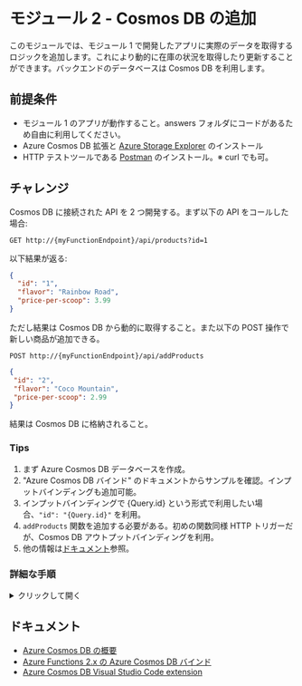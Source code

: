 # モジュール 2 - Cosmos DB の追加

このモジュールでは、モジュール 1 で開発したアプリに実際のデータを取得するロジックを追加します。これにより動的に在庫の状況を取得したり更新することができます。バックエンドのデータベースは Cosmos DB を利用します。

## 前提条件

* モジュール 1 のアプリが動作すること。answers フォルダにコードがあるため自由に利用してください。
* Azure Cosmos DB 拡張と [Azure Storage Explorer](https://azure.microsoft.com/ja-jp/features/storage-explorer/) のインストール
* HTTP テストツールである [Postman](https://www.getpostman.com/apps) のインストール。※ curl でも可。

## チャレンジ

Cosmos DB に接続された API を 2 つ開発する。まず以下の API をコールした場合:

```
GET http://{myFunctionEndpoint}/api/products?id=1
```

以下結果が返る:

```json
{
  "id": "1",
  "flavor": "Rainbow Road",
  "price-per-scoop": 3.99
}
```

ただし結果は Cosmos DB から動的に取得すること。また以下の POST 操作で新しい商品が追加できる。

```
POST http://{myFunctionEndpoint}/api/addProducts
```

```json
{
 "id": "2",
 "flavor": "Coco Mountain",
 "price-per-scoop": 2.99
}
```

結果は Cosmos DB に格納されること。

### Tips

1. まず Azure Cosmos DB データベースを作成。
1. "Azure Cosmos DB バインド" のドキュメントからサンプルを確認。インプットバインディングも追加可能。
1. インプットバインディングで {Query.id} という形式で利用したい場合、`"id": "{Query.id}"` を利用。
1. `addProducts` 関数を追加する必要がある。初めの関数同様 HTTP トリガーだが、Cosmos DB アウトプットバインディングを利用。
1. 他の情報は[ドキュメント](#ドキュメント)参照。

### 詳細な手順

<details><summary>クリックして開く</summary><p>

1. Azure ポータルを開いて、Azure Cosmos DB リソースを追加。**SQL API を選択。VNET は使わない**.
    * 必須ではないが、モジュール 1 で作成した関数アプリと同じリソースグループに追加することを推奨。
1. Cosmos DB 作成完了後、**キー** セクションよりプライマリ接続文字列を確認して保存しておく。作成に時間がかかる事もあるので、次のステップに進んで後から確認してもよい。

    以下 VS Code での作業

1. モジュール 1 で作成したプロジェクトを開く。
1. products/index.js を Cosmos DB バインディングからデータをとれるように変更。

    ```javascript
    module.exports = async function (context, req, product) {
        context.log('JavaScript HTTP trigger function processed a request.');
    
        if (req.query.id && product) {
            context.res = {
                status: 200,
                body: product
            }
        }
        else {
            context.res = {
                status: 400,
                body: "Please pass in a valid \"id\" query parameter"
            }
        }
    };
    ```

    引数に Cosmos DB から取得する product を追加。product はバインディングの機能を利用して呼ばれたタイミングで動的に生成される。

1. 上記コードの product をバインディングから取得できるように `function.json` のコードを変更:
    ```json
    {
      "disabled": false,
      "bindings": [
        {
          "authLevel": "anonymous",
          "type": "httpTrigger",
          "direction": "in",
          "name": "req",
          "methods": [
            "get"
          ]
        },
        {
          "type": "http",
          "direction": "out",
          "name": "res"
        },
        {
          "type": "CosmosDB",
          "name": "product",
          "databaseName": "icecream",
          "collectionName": "products",
          "connectionStringSetting": "CosmosDBConnectionString",
          "direction": "in",
          "Id": "{Query.id}"
        }
      ]
    }
    ```  

    新しく `CosmosDB` バインディングを追加。プロパティの名前として `product` を指定していて、これが引数の変数名と一致する。Cosmos DB への接続はデータベース名 (`icecream`)、コレクション名 (`products`)、接続文字列の指定で行い、`direction` が `in` であることからデータを取得するクエリを作成する。

    `Id` プロパティで指定されている `{Query.id}` は、トリガーである Http 要求のクエリーまたは Body に含まれる値を取得する構文で、ことにより「Cosmos DB コレクションより Id と同じ `id` を持つドキュメントを取得する」という意味になる。このようにバイディングはデータベースに対するクエリをすべて担うことができ、関数で取得後のデータを受け取れるためコーディングが非常にシンプルになる。

    現時点ではコレクションやデータは無いためこの関数を実行することはできない。

1. 次に商品を追加する API を開発。VS Code の Azure Functions 拡張メニューより「稲妻アイコン」をクリックして新規関数を追加。
1. 現在のフォルダを選択して、`HTTP trigger` を選択。
1. 名前は `addProducts`、承認レベルを `anonymous` にして作成。
1. 新しく追加された `addProducts` フォルダの `index.js` を以下のコードに変更:

    ```javascript
    module.exports = async function (context, req) {
        context.log('Add product processed a request.');
    
        context.bindings.product = req.body;
    };
    ```

    コードの量は非常に少ないが、これは　HTTP 要求のボディを、設定するバインディングに渡すだけで、裏では Cosmos DB のドキュメントが作成されるようにできるため。

1. 次にバインディングを作成するため、同じフォルダの `function.json` を以下のコードに変更:

    ```json
    {
      "disabled": false,
      "bindings": [
        {
          "authLevel": "anonymous",
          "type": "httpTrigger",
          "direction": "in",
          "name": "req",
          "methods": [
            "post"
          ]
        },
        {
          "type": "http",
          "direction": "out",
          "name": "res"
        },
        {
          "name": "product",
          "type": "CosmosDB",
          "databaseName": "icecream",
          "collectionName": "products",
          "createIfNotExists": true,
          "connectionStringSetting": "CosmosDBConnectionString",
          "direction": "out"
        }
      ]
    }
    ```

    インプットバインディングと同様に、データベース名、コレクション名、接続文字列があり、名前も `product` と設定。この名前が先ほどのコードの `context.bindings.product` と一致する。今回 `direction` は out のため、受け取ったデータを書き込む処理を実施。その際、`createIfNotExists` プロパティにより同じデータが存在した場合の挙動を制御している。

    尚、接続文字列として `CosmosDBConnectionString` という文字列を何度か利用しているが、この値は `local.settings.json` ファイルより環境変数として取得できる仕組みとなっている。

1. 接続文字列を環境変数として渡せるよう `local.settings.json` ファイルを編集。現在は以下のようになっている:

    ```json
    {
      "IsEncrypted": false,
      "Values": {
        "AzureWebJobsStorage": "",
        "FUNCTIONS_WORKER_RUNTIME": "node"
      }
    }
    ```

    開発した関数が動作するためには、`AzureWebJobsStorage` と `CosmosDBConnectionString` の設定が必要。`AzureWebJobsStorage` は関数実行時にステートの保存をしたり、Cosmos DB のような外部サービスをバインディングとして利用する際に必要。`CosmosDBConnectionString` は Cosmos DB に対する接続文字列を格納。

1. Azure ポータルを開き、モジュール 1 で作成した関数があるリソースグループを開く。「ストレージ アカウント」が作成されているのでクリックし、**アクセスキー** メニューより key 1 の接続文字列をコピー。`local.settings.json` ファイルの `AzureWebJobsStorage` に値を張り付け。
1. `Values` に `CosmosDBConnectionString` を追加。最初の手順で取得した Cosmos DB の接続文字列を張り付け。
1. 現時点で `local.settings.json` ファイルは以下のようになっている:
    
    ```json
    {
        "IsEncrypted": false,
        "Values": {
          "AzureWebJobsStorage": "DefaultEndpointsProtocol=https;AccountName=amazing-lab;AccountKey=ShhhThisIsASecret;EndpointSuffix=core.windows.net",
          "CosmosDBConnectionString": "AccountEndpoint=https://awesome-function-lab.documents.azure.com:443/;AccountKey=Thisisasecret;",
          "FUNCTIONS_WORKER_RUNTIME": "node"
        }
      }
      
    ```

1. **デバッグ** メニューより **デバッグの開始** をクリック。
    > 初回実行時には HTTP とタイマートリガー以外のバインディング以外は拡張機能がインストールされる。最新の VSCode であれば自動でインストールが完了するが、問題があった場合はプロジェクトのルートフォルダで、手動で `func extensions install` を実行してインストールすることも可能。

    ランタイム実行時には以下のようなアドレスが表示される:

    > Http Functions:
    > addProducts: http://localhost:7071/api/addProducts
    > products: http://localhost:7071/api/products

1. Postman を開き、新しい商品を登録。  
    1. `POST` 要求を `http://localhost:7071/api/addProducts` に対して追加。
    1. **Body** で **raw** を選択し、タイプとして **JSON (application/json)** を選択。
    1. 以下の JSON を追加:

    ```json
    {
         "id": "2",
         "flavor": "Coco Mountain",
         "price-per-scoop": 2.99
    }
    ```  

    ![](media/postman.png)  

1. 要求を送信して、ステータスコード 200 が返ることを確認。Cosmos DB Visual Studio 拡張か Azure ポータルから Cosmos DB のデータを表示。データベース、コレクションおよび商品が 1 つ追加されていることを確認。
1. 別の商品を追加。
    ```json
    {
         "id": "1",
         "flavor": "Rainbow Road",
         "price-per-scoop": 3.99
    }
    ```

    Cosmos DB にも新しいドキュメントが追加されていることを確認。

1. Postman で両方の商品をクエリ
    1. `GET` 要求を `http://localhost:7071/api/products?id=2` と `http://localhost:7071/api/products?id=1` に送信
    1. 以下のようなドキュメントが Cosmos DB から返ることを確認。(Cosmos DB が追加している独自プロパティも返る)
    
    ```json
    {
        "id": "2",
        "_rid": "Z7l8ALN6PzQBAAAAAAAAAA==",
        "_self": "dbs/Z7l8AA==/colls/Z7l8ALN6PzQ=/docs/Z7l8ALN6PzQBAAAAAAAAAA==/",
        "_ts": 1536957687,
        "_etag": "\"6200bebd-0000-0000-0000-5b9c1cf70000\"",
        "flavor": "Coco Mountain",
        "price-per-scoop": 2.99
    }
    ```

    これで関数が完成したので、Azure に公開します。

1. デバッグ停止後、Azure Functions 拡張機能より、「上矢印アイコン」をクリックして発行。
1. 現在のフォルダをソースに、モジュール 1 で作成した関数アプリをターゲットに公開。
    1. 画面右下に更新中のインジケーターが表示される。
1. 最後にローカルの設定で変更した内容をクラウド側のアプリケーションの設定でも変更。VS Code の Azure Functions 拡張より、Azure 上の関数アプリを展開。`Application Settings` 右クリックから **Upload local settings..** をクリック。これでローカルの設定が公開される。

    ![](media/uploadfromlocal.png)

1. Azure ポータルで公開した関数を開き、URL を確認。公開済のアプリも同様に動作することを確認。

</p></details>

## ドキュメント

* [Azure Cosmos DB の概要](https://docs.microsoft.com/ja-jp/azure/cosmos-db/introduction)
* [Azure Functions 2.x の Azure Cosmos DB バインド](https://docs.microsoft.com/ja-jp/azure/azure-functions/functions-bindings-CosmosDB-v2)
* [Azure Cosmos DB Visual Studio Code extension](https://marketplace.visualstudio.com/items?itemName=ms-azuretools.vscode-CosmosDB)
